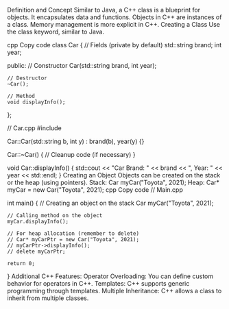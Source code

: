 Definition and Concept
Similar to Java, a C++ class is a blueprint for objects. It encapsulates data and functions. Objects in C++ are instances of a class.
Memory management is more explicit in C++.
Creating a Class
Use the class keyword, similar to Java.

cpp
Copy code
class Car {
    // Fields (private by default)
    std::string brand;
    int year;

public:
    // Constructor
    Car(std::string brand, int year);

    // Destructor
    ~Car();

    // Method
    void displayInfo();
};

// Car.cpp
#include <iostream>

Car::Car(std::string b, int y) : brand(b), year(y) {}

Car::~Car() {
    // Cleanup code (if necessary)
}

void Car::displayInfo() {
    std::cout << "Car Brand: " << brand << ", Year: " << year << std::endl;
}
Creating an Object
Objects can be created on the stack or the heap (using pointers).
Stack: Car myCar("Toyota", 2021);
Heap: Car* myCar = new Car("Toyota", 2021);
cpp
Copy code
// Main.cpp

int main() {
    // Creating an object on the stack
    Car myCar("Toyota", 2021);

    // Calling method on the object
    myCar.displayInfo();

    // For heap allocation (remember to delete)
    // Car* myCarPtr = new Car("Toyota", 2021);
    // myCarPtr->displayInfo();
    // delete myCarPtr;

    return 0;
}
Additional C++ Features:
Operator Overloading: You can define custom behavior for operators in C++.
Templates: C++ supports generic programming through templates.
Multiple Inheritance: C++ allows a class to inherit from multiple classes.
